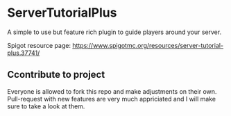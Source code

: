 # ServerTutorialPlus
A simple to use but feature rich plugin to guide players around your server.

Spigot resource page: https://www.spigotmc.org/resources/server-tutorial-plus.37741/

## Ccontribute to project
Everyone is allowed to fork this repo and make adjustments on their own.
Pull-request with new features are very much appriciated and I will make sure to take a look at them.
